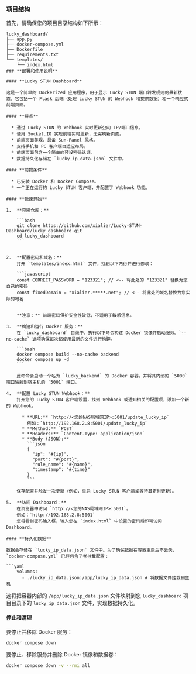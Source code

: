 ### **项目结构**

首先，请确保您的项目目录结构如下所示：

```
lucky_dashboard/
├── app.py
├── docker-compose.yml
├── Dockerfile
├── requirements.txt
└── templates/
	└── index.html
### **部署和使用说明**

#### **Lucky STUN Dashboard**

这是一个简单的 Dockerized 应用程序，用于显示 Lucky STUN 端口转发规则的最新状态。它包括一个 Flask 后端（处理 Lucky STUN 的 Webhook 和提供数据）和一个响应式前端页面。

#### **特点**

  * 通过 Lucky STUN 的 Webhook 实时更新公网 IP/端口信息。
  * 使用 Socket.IO 实现前端实时更新，无需刷新页面。
  * 前端页面美观，具备 Sun-Panel 风格。
  * 支持手机和 PC 客户端自适应布局。
  * 前端页面包含一个简单的预设密码认证。
  * 数据持久化存储在 `lucky_ip_data.json` 文件中。

#### **前提条件**

  * 已安装 Docker 和 Docker Compose。
  * 一个正在运行的 Lucky STUN 客户端，并配置了 Webhook 功能。

#### **快速开始**

1.  **克隆仓库：**

	```bash
	git clone https://github.com/xialier/Lucky-STUN-Dashboard/lucky_dashboard.git
	cd lucky_dashboard
	```


2.  **配置密码和域名：**
	打开 `templates/index.html` 文件，找到以下两行并进行修改：

	```javascript
	const CORRECT_PASSWORD = "123321"; // <-- 将此处的 "123321" 替换为您自己的密码
	const fixedDomain = "xialier.*****.net"; // <-- 将此处的域名替换为您实际的域名
	```

	**注意：** 前端密码保护安全性较低，不适用于敏感信息。

3.  **构建和运行 Docker 服务：**
	在 `lucky_dashboard` 目录中，执行以下命令构建 Docker 镜像并启动服务。`--no-cache` 选项确保每次都使用最新的文件进行构建。

	```bash
	docker compose build --no-cache backend
	docker compose up -d
	```

	此命令会启动一个名为 `lucky_backend` 的 Docker 容器，并将其内部的 `5000` 端口映射到宿主机的 `5001` 端口。

4.  **配置 Lucky STUN Webhook：**
	打开您的 Lucky STUN 客户端设置，找到 Webhook 或通知相关的配置项，添加一个新的 Webhook。

	  * **URL:** `http://<您的NAS局域网IP>:5001/update_lucky_ip`
		例如：`http://192.168.2.8:5001/update_lucky_ip`
	  * **Method:** `POST`
	  * **Headers:** `Content-Type: application/json`
	  * **Body (JSON):**
		```json
		{
		  "ip": "#{ip}",
		  "port": "#{port}",
		  "rule_name": "#{name}",
		  "timestamp": "#{time}"
		}
		```

	保存配置并触发一次更新（例如，重启 Lucky STUN 客户端或等待其定时更新）。

5.  **访问 Dashboard：**
	在浏览器中访问 `http://<您的NAS局域网IP>:5001`。
	例如：`http://192.168.2.8:5001`
	您将看到密码输入框，输入您在 `index.html` 中设置的密码后即可访问 Dashboard。

#### **持久化数据**

数据会存储在 `lucky_ip_data.json` 文件中。为了确保数据在容器重启后不丢失，`docker-compose.yml` 已经包含了卷挂载配置：

```yaml
	volumes:
	  - ./lucky_ip_data.json:/app/lucky_ip_data.json # 将数据文件挂载到主机
```

这将把容器内部的 `/app/lucky_ip_data.json` 文件映射到您 `lucky_dashboard` 项目目录下的 `lucky_ip_data.json` 文件，实现数据持久化。

#### **停止和清理**

要停止并移除 Docker 服务：

```bash
docker compose down
```

要停止、移除服务并删除 Docker 镜像和数据卷：

```bash
docker compose down -v --rmi all
```
